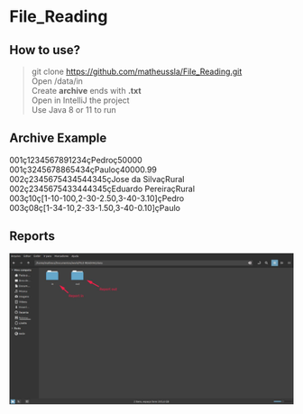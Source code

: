 # File_Reading

## How to use? 
 >git clone https://github.com/matheussla/File_Reading.git  
 >Open /data/in  
 >Create **archive** ends with **.txt**  
 >Open in IntelliJ the project  
 >Use Java 8 or 11 to run </p>  
 
## Archive Example  
  
  001ç1234567891234çPedroç50000  
  001ç3245678865434çPauloç40000.99  
  002ç2345675434544345çJose da SilvaçRural  
  002ç2345675433444345çEduardo PereiraçRural  
  003ç10ç[1-10-100,2-30-2.50,3-40-3.10]çPedro  
  003ç08ç[1-34-10,2-33-1.50,3-40-0.10]çPaulo  
  
## Reports
![Reports](https://raw.githubusercontent.com/matheussla/File_Reading/master/report.jpg)
